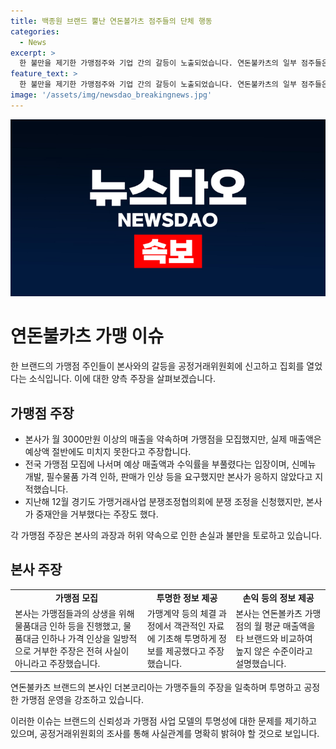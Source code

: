 ```yaml
---
title: 백종원 브랜드 뿔난 연돈볼가츠 점주들의 단체 행동
categories:
  - News
excerpt: >
  한 불만을 제기한 가맹점주와 기업 간의 갈등이 노출되었습니다. 연돈불카츠의 일부 점주들은 본사가 과장된 매출과 수익률을 약속하고 가맹점을 모집했다고 주장하며, 이에 반박으로 나선 더본코리아는 해당 주장이 사실이 아니라고 주장하고 있습니다. 논란의 중심에는 매출 감소와 가격 등을 놓고 양측이 입장을 강력히 주장하고 있습니다. 이에 더본코리아는 투명한 정보를 제공하고, 가맹점들과의 협의를 진행해왔다고 강조했습니다.
feature_text: >
  한 불만을 제기한 가맹점주와 기업 간의 갈등이 노출되었습니다. 연돈불카츠의 일부 점주들은 본사가 과장된 매출과 수익률을 약속하고 가맹점을 모집했다고 주장하며, 이에 반박으로 나선 더본코리아는 해당 주장이 사실이 아니라고 주장하고 있습니다. 논란의 중심에는 매출 감소와 가격 등을 놓고 양측이 입장을 강력히 주장하고 있습니다. 이에 더본코리아는 투명한 정보를 제공하고, 가맹점들과의 협의를 진행해왔다고 강조했습니다.
image: '/assets/img/newsdao_breakingnews.jpg'
---
```


<p><img src="/assets/img/newsdao_breakingnews.jpg" alt="firstkoreanews 속보" /></p>

<h1>연돈불카츠 가맹 이슈</h1>

<p data-ke-size="size16"></p>

<p>한 브랜드의 가맹점 주인들이 본사와의 갈등을 공정거래위원회에 신고하고 집회를 열었다는 소식입니다. 이에 대한 양측 주장을 살펴보겠습니다. </p>

<h2 data-ke-size="size26">가맹점 주장</h2>

<ul>
  <li>본사가 월 3000만원 이상의 매출을 약속하며 가맹점을 모집했지만, 실제 매출액은 예상액 절반에도 미치지 못한다고 주장합니다.</li>
  <li>전국 가맹점 모집에 나서며 예상 매출액과 수익률을 부풀렸다는 입장이며, 신메뉴 개발, 필수물품 가격 인하, 판매가 인상 등을 요구했지만 본사가 응하지 않았다고 지적했습니다.</li>
  <li>지난해 12월 경기도 가맹거래사업 분쟁조정협의회에 분쟁 조정을 신청했지만, 본사가 중재안을 거부했다는 주장도 했다.</li>
</ul>

<p data-ke-size="size16"></p>

<p>각 가맹점 주장은 본사의 과장과 허위 약속으로 인한 손실과 불만을 토로하고 있습니다.</p>

<h2 data-ke-size="size26">본사 주장</h2>

<table>
  <tr>
    <td style="text-align: center; height: 17px;"><b>가맹점 모집</b></td>
    <td style="text-align: center; height: 17px;"><b>투명한 정보 제공</b></td>
    <td style="text-align: center; height: 17px;"><b>손익 등의 정보 제공</b></td>
  </tr>
  <tr>
    <td>본사는 가맹점들과의 상생을 위해 물품대금 인하 등을 진행했고, 물품대금 인하나 가격 인상을 일방적으로 거부한 주장은 전혀 사실이 아니라고 주장했습니다.</td>
    <td>가맹계약 등의 체결 과정에서 객관적인 자료에 기초해 투명하게 정보를 제공했다고 주장했습니다.</td>
    <td>본사는 연돈볼카츠 가맹점의 월 평균 매출액을 타 브랜드와 비교하여 높지 않은 수준이라고 설명했습니다.</td>
  </tr>
</table>

<p data-ke-size="size16">
연돈불카츠 브랜드의 본사인 더본코리아는 가맹주들의 주장을 일축하며 투명하고 공정한 가맹점 운영을 강조하고 있습니다.
</p>

<p>이러한 이슈는 브랜드의 신뢰성과 가맹점 사업 모델의 투명성에 대한 문제를 제기하고 있으며, 공정거래위원회의 조사를 통해 사실관계를 명확히 밝혀야 할 것으로 보입니다.</p>

